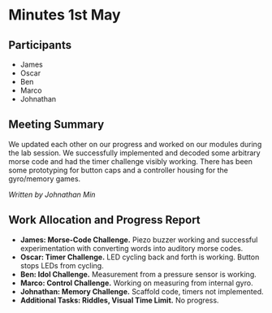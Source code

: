 # Minutes 1st May
## Participants
- James
- Oscar
- Ben
- Marco
- Johnathan

## Meeting Summary
We updated each other on our progress and worked on our modules during the
lab session. We successfully implemented and decoded some arbitrary morse code
and had the timer challenge visibly working. There has been some prototyping
for button caps and a controller housing for the gyro/memory games.

*Written by Johnathan Min*

## Work Allocation and Progress Report
- **James: Morse-Code Challenge.** Piezo buzzer working and successful
experimentation with converting words into auditory morse codes.
- **Oscar: Timer Challenge.** LED cycling back and forth is working. Button
stops LEDs from cycling.
- **Ben: Idol Challenge.** Measurement from a pressure sensor is working.
- **Marco: Control Challenge.** Working on measuring from internal gyro.
- **Johnathan: Memory Challenge.** Scaffold code, timers not implemented.
- **Additional Tasks: Riddles, Visual Time Limit.** No progress.
